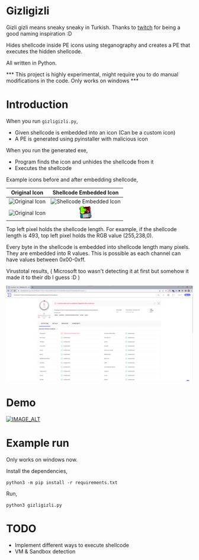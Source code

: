 # Gizligizli

Gizli gizli means sneaky sneaky in Turkish. Thanks to [twitch](https://www.youtube.com/watch?v=42b6JGSbaAo&t=258s) for being a good naming inspiration :D 

Hides shellcode inside PE icons using steganography and creates a PE that executes the hidden shellcode. 

All written in Python. 

*** This project is highly experimental, might require you to do manual modifications in the code. Only works on windows ***

# Introduction

When you run `gizligizli.py`, 

- Given shellcode is embedded into an icon (Can be a custom icon)
- A PE is generated using pyinstaller with malicious icon

When you run the generated exe,

- Program finds the icon and unhides the shellcode from it
- Executes the shellcode


Example icons before and after embedding shellcode,

Original Icon              |  Shellcode Embedded Icon
:-------------------------:|:-------------------------:
![Original Icon](images/default.ico "Original Icon")    |   ![Shellcode Embedded Icon](images/default_embedded.ico "Shellcode Embedded Icon")
![Original Icon](images/test.png "Original Icon")   |   ![Shellcode Embedded Icon](images/test_embedded.png "Shellcode Embedded Icon")




Top left pixel holds the shellcode length. For example, if the shellcode length is 493, top left pixel holds the RGB value (255,238,0). 

Every byte in the shellcode is embedded into shellcode length many pixels.  They are embedded into R values. This is possible as each channel can have values between 0x00-0xff.

Virustotal results, ( Microsoft too wasn't detecting it at first but somehow it made it to their db I guess :D )

![Virustotal](images/virustotal.png)

# Demo

[![IMAGE_ALT](https://img.youtube.com/vi/TnX_WaDD57A/0.jpg)](https://www.youtube.com/watch?v=TnX_WaDD57A)



# Example run

Only works on windows now.

Install the dependencies,
```
python3 -m pip install -r requirements.txt
```

Run,
```
python3 gizligizli.py
```

# TODO

- Implement different ways to execute shellcode
- VM & Sandbox detection